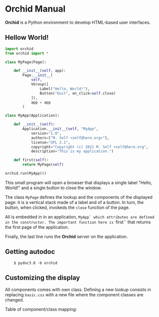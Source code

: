 # Orchid Manual

**Orchid** is a Python environment to develop HTML-based user interfaces.


## Hellow World!

```python
import orchid
from orchid import *

class MyPage(Page):

	def __init__(self, app):
		Page.__init__(
			self,
			VGroup([
				Label("Hello, World!"),
				Button("Quit", on_click=self.close)
			]),
			app = app
		)

class MyApp(Application):

	def __init__(self):
		Application.__init__(self, "MyApp",
			version="1.0",
			authors=["M. Self <self@here.org>"],
			license="GPL 2.1",
			copyright="Copyright (c) 2021 M. Self <self@here.org",
			description="This is my application.")

	def first(self):
		return MyPage(self)

orchid.run(MyApp())
```

This small program will open a browser that displays a single label
"Hello, World!" and a single button to close the window.

The class ``MyPage`` defines the lookup and the components of the displayed
page: it is a vertical stack made of a label and of a button. In turn,
the button, when clicked, invokeds the ``close`` function of the page.

All is embedded in in an application, ``MyApp` which attributes are
defined in the constructor. The important function here is ``first``
that returns the first page of the application.

Finally, the last line runs the **Orchid** server on the application.


## Getting autodoc

```
	$ pydoc3.8 -b orchid
```


## Customizing the display

All components comes with own class. Defining a new lookup consists in replacing `basic.css` with a new file where the component classes are changed.

Table of component/class mapping:



